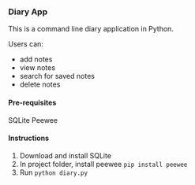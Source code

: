 ### Diary App

This is a command line diary application in Python.

Users can:

- add notes
- view notes
- search for saved notes
- delete notes

#### Pre-requisites

SQLite
Peewee

#### Instructions

1. Download and install SQLite
2. In project folder, install peewee `pip install peewee`
3. Run `python diary.py`